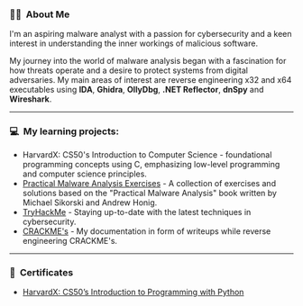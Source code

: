 ### :male_detective: &nbsp;About Me
I'm an aspiring malware analyst with a passion for cybersecurity and a keen interest in understanding the inner workings of malicious software. 

My journey into the world of malware analysis began with a fascination for how threats operate and a desire to protect systems from digital adversaries. My main areas of interest are reverse engineering x32 and x64 executables using  **IDA**, **Ghidra**, **OllyDbg**, **.NET Reflector**, **dnSpy** and **Wireshark**.

***
### :computer: &nbsp;My learning projects:
* HarvardX: CS50's Introduction to Computer Science - foundational programming concepts using C, emphasizing low-level programming and computer science principles.
* [Practical Malware Analysis Exercises](https://github.com/tomaszstopnicki/practical-malware-analysis-writeups) - A collection of exercises and solutions based on the "Practical Malware Analysis" book written by Michael Sikorski and Andrew Honig.
* [TryHackMe](https://tryhackme.com/r/p/doubtful) - Staying up-to-date with the latest techniques in cybersecurity.
* [CRACKME's](https://github.com/tomaszstopnicki/crackme-s) - My documentation in form of writeups while reverse engineering CRACKME's.


***
### :open_book: &nbsp;Certificates
* [HarvardX: CS50’s Introduction to Programming with Python](https://certificates.cs50.io/5b328ce2-9940-46a7-8574-d37a36547d43.pdf)
